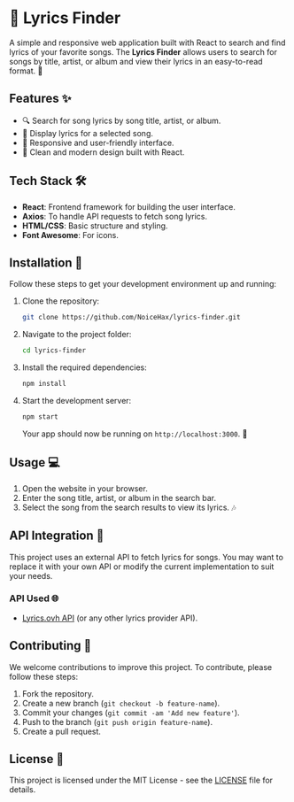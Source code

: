 # 🎵 Lyrics Finder

A simple and responsive web application built with React to search and find lyrics of your favorite songs. The **Lyrics Finder** allows users to search for songs by title, artist, or album and view their lyrics in an easy-to-read format. 🎤

## Features ✨

- 🔍 Search for song lyrics by song title, artist, or album.
- 📜 Display lyrics for a selected song.
- 📱 Responsive and user-friendly interface.
- 🎨 Clean and modern design built with React.

## Tech Stack 🛠️

- **React**: Frontend framework for building the user interface.
- **Axios**: To handle API requests to fetch song lyrics.
- **HTML/CSS**: Basic structure and styling.
- **Font Awesome**: For icons.

## Installation 🚀

Follow these steps to get your development environment up and running:

1. Clone the repository:

    ```bash
    git clone https://github.com/NoiceHax/lyrics-finder.git
    ```

2. Navigate to the project folder:

    ```bash
    cd lyrics-finder
    ```

3. Install the required dependencies:

    ```bash
    npm install
    ```

4. Start the development server:

    ```bash
    npm start
    ```

   Your app should now be running on `http://localhost:3000`. 🎉

## Usage 💻

1. Open the website in your browser.
2. Enter the song title, artist, or album in the search bar.
3. Select the song from the search results to view its lyrics. 🎶

## API Integration 🔗

This project uses an external API to fetch lyrics for songs. You may want to replace it with your own API or modify the current implementation to suit your needs.

### API Used 🌐

- [Lyrics.ovh API](https://lyricsovh.docs.apiary.io/) (or any other lyrics provider API).

## Contributing 🤝

We welcome contributions to improve this project. To contribute, please follow these steps:

1. Fork the repository.
2. Create a new branch (`git checkout -b feature-name`).
3. Commit your changes (`git commit -am 'Add new feature'`).
4. Push to the branch (`git push origin feature-name`).
5. Create a pull request.

## License 📜

This project is licensed under the MIT License - see the [LICENSE](LICENSE) file for details.
